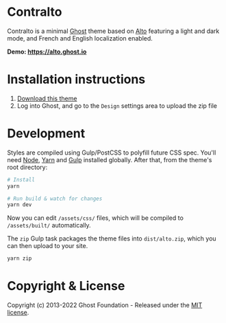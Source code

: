 # Contralto

Contralto is a minimal [Ghost](https://github.com/TryGhost/Ghost) theme based on [Alto](https://github.com/TryGhost/Alto) featuring a light and dark mode, and French and English localization enabled.

**Demo: https://alto.ghost.io**

# Installation instructions

1. [Download this theme](https://github.com/gersande/alto-gersande/archive/main.zip)
2. Log into Ghost, and go to the `Design` settings area to upload the zip file

# Development

Styles are compiled using Gulp/PostCSS to polyfill future CSS spec. You'll need [Node](https://nodejs.org/), [Yarn](https://yarnpkg.com/) and [Gulp](https://gulpjs.com) installed globally. After that, from the theme's root directory:

```bash
# Install
yarn

# Run build & watch for changes
yarn dev
```

Now you can edit `/assets/css/` files, which will be compiled to `/assets/built/` automatically.

The `zip` Gulp task packages the theme files into `dist/alto.zip`, which you can then upload to your site.

```bash
yarn zip
```

# Copyright & License

Copyright (c) 2013-2022 Ghost Foundation - Released under the [MIT license](LICENSE).
